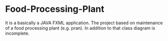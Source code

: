 # Food-Processing-Plant
It is a basically a JAVA FXML application. The project based on maintenance of a food processing plant (e.g. pran). In addition to that class diagram is incomplete.
